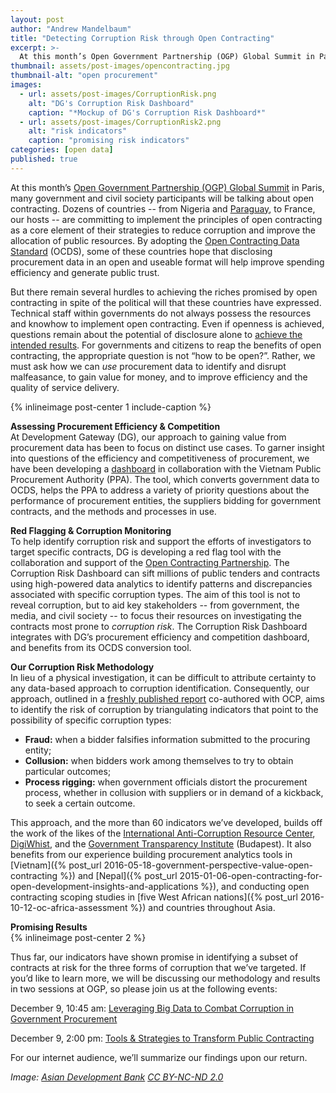 ```yaml
---
layout: post
author: "Andrew Mandelbaum"
title: "Detecting Corruption Risk through Open Contracting" 
excerpt: >-
  At this month’s Open Government Partnership (OGP) Global Summit in Paris, many government and civil society participants will be talking about open contracting. Dozens of countries -- from Nigeria and Paraguay, to France, our hosts -- are committing to implement the principles of open contracting...
thumbnail: assets/post-images/opencontracting.jpg
thumbnail-alt: "open procurement"
images:
  - url: assets/post-images/CorruptionRisk.png
    alt: "DG's Corruption Risk Dashboard"
    caption: "*Mockup of DG's Corruption Risk Dashboard*"
  - url: assets/post-images/CorruptionRisk2.png
    alt: "risk indicators"
    caption: "promising risk indicators"
categories: [open data]
published: true
---
```

At this month’s [Open Government Partnership (OGP) Global Summit](https://en.ogpsummit.org/osem/conference/ogp-summit) in Paris, many government and civil society participants will be talking about open contracting. Dozens of countries -- from Nigeria and [Paraguay](https://www.contrataciones.gov.py/datos), to France, our hosts -- are committing to implement the principles of open contracting as a core element of their strategies to reduce corruption and improve the allocation of public resources. By adopting the [Open Contracting Data Standard](http://standard.open-contracting.org/latest/en/) (OCDS), some of these countries hope that disclosing procurement data in an open and useable format will help improve spending efficiency and generate public trust.

But there remain several hurdles to achieving the riches promised by open contracting in spite of the political will that these countries have expressed. Technical staff within governments do not always possess the resources and knowhow to implement open contracting. Even if openness is achieved, questions remain about the potential of disclosure alone to [achieve the intended results](http://www.transparency-initiative.org/wp-content/uploads/2011/05/synthesis_report_final1.pdf). For governments and citizens to reap the benefits of open contracting, the appropriate question is not “how to be open?”. Rather, we must ask how we can *use* procurement data to identify and disrupt malfeasance, to gain value for money, and to improve efficiency and the quality of service delivery. 

{% inlineimage post-center 1 include-caption %}

**Assessing Procurement Efficiency & Competition**  
At Development Gateway (DG), our approach to gaining value from procurement data has been to focus on distinct use cases. To garner insight into questions of the efficiency and competitiveness of procurement, we have been developing a [dashboard](http://www.open-contracting.org/2016/06/28/putting-open-contracting-practice-vietnam/) in collaboration with the Vietnam Public Procurement Authority (PPA). The tool, which converts government data to OCDS, helps the PPA to address a variety of priority questions about the performance of procurement entities, the suppliers bidding for government contracts, and the methods and processes in use. 

**Red Flagging & Corruption Monitoring**  
To help identify corruption risk and support the efforts of investigators to target specific contracts, DG is developing a red flag tool with the collaboration and support of the [Open Contracting Partnership](http://www.open-contracting.org). The Corruption Risk Dashboard can sift millions of public tenders and contracts using high-powered data analytics to identify patterns and discrepancies associated with specific corruption types. The aim of this tool is not to reveal corruption, but to aid key stakeholders -- from government, the media, and civil society -- to focus their resources on investigating the contracts most prone to *corruption risk*. The Corruption Risk Dashboard integrates with DG’s procurement efficiency and competition dashboard, and benefits from its OCDS conversion tool. 

**Our Corruption Risk Methodology**  
In lieu of a physical investigation, it can be difficult to attribute certainty to any data-based approach to corruption identification. Consequently, our approach, outlined in a [freshly published report](http://www.open-contracting.org/2016/11/30/red-flags-integrity-giving-green-light-open-data-solutions/) co-authored with OCP, aims to identify the risk of corruption by triangulating indicators that point to the possibility of specific corruption types: 

- **Fraud:** when a bidder falsifies information submitted to the procuring entity;
- **Collusion:** when bidders work among themselves to try to obtain particular outcomes;
- **Process rigging:** when government officials distort the procurement process, whether in collusion with suppliers or in demand of a kickback, to seek a certain outcome. 

This approach, and the more than 60 indicators we’ve developed, builds off the work of the likes of the [International Anti-Corruption Resource Center](http://iacrc.org), [DigiWhist](http://digiwhist.eu), and the [Government Transparency Institute](http://www.govtransparency.eu) (Budapest).  It also benefits from our experience building procurement analytics tools in [Vietnam]({% post_url 2016-05-18-government-perspective-value-open-contracting %}) and [Nepal]({% post_url 2015-01-06-open-contracting-for-open-development-insights-and-applications %}), and conducting open contracting scoping studies in [five West African nations]({% post_url 2016-10-12-oc-africa-assessment %}) and countries throughout Asia.

**Promising Results**  
{% inlineimage post-center 2 %}

Thus far, our indicators have shown promise in identifying a subset of contracts at risk for the three forms of corruption that we’ve targeted. If you’d like to learn more, we will be discussing our methodology and results in two sessions at OGP, so please join us at the following events:

December 9, 10:45 am: [Leveraging Big Data to Combat Corruption in Government Procurement](https://en.ogpsummit.org/osem/conference/ogp-summit/program/proposal/561)

December 9, 2:00 pm: [Tools & Strategies to Transform Public Contracting](https://en.ogpsummit.org/osem/conference/ogp-summit/program/proposal/248)

For our internet audience, we’ll summarize our findings upon our return.

*Image: [Asian Development Bank](https://www.flickr.com/photos/asiandevelopmentbank/8662720066/) [CC BY-NC-ND 2.0](https://creativecommons.org/licenses/by-nc-nd/2.0/)*
